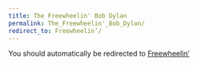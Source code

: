 ```yaml
---
title: The Freewheelin' Bob Dylan
permalink: The_Freewheelin'_Bob_Dylan/
redirect_to: Freewheelin’/
---
```


You should automatically be redirected to [Freewheelin’](Freewheelin’/)
